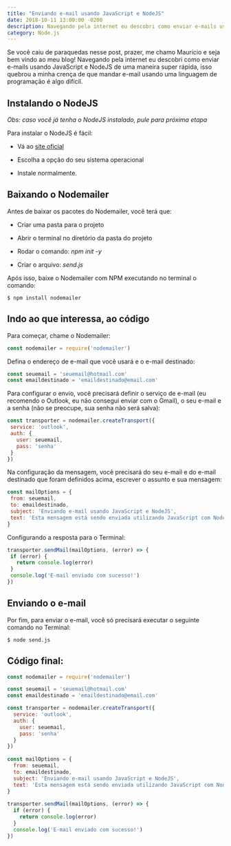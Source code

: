 ```yaml
---
title: "Enviando e-mail usando JavaScript e NodeJS"
date: 2018-10-11 13:00:00 -0200
description: Navegando pela internet eu descobri como enviar e-mails usando JavaScript e NodeJS de uma maneira super rápida, isso quebrou a minha crença de que mandar e-mail usando uma linguagem de programação é algo difícil.
category: Node.js
---
```


Se você caiu de paraquedas nesse post, prazer, me chamo Maurício e seja bem vindo ao meu blog! Navegando pela internet eu descobri como enviar e-mails usando JavaScript e NodeJS de uma maneira super rápida, isso quebrou a minha crença de que mandar e-mail usando uma linguagem de programação é algo difícil.

## Instalando o NodeJS

*Obs: caso você já tenha o NodeJS instalado, pule para próxima etapa*


Para instalar o NodeJS é fácil:
- Vá ao [site oficial](https://nodejs.org/en/download/) 

- Escolha a opção do seu sistema operacional

- Instale normalmente.


## Baixando o Nodemailer

Antes de baixar os pacotes do Nodemailer, você terá que:

- Criar uma pasta para o projeto

- Abrir o terminal no diretório da pasta do projeto

- Rodar o comando: *npm init -y*

- Criar o arquivo: *send.js*

Após isso, baixe o Nodemailer com NPM executando no terminal o comando:

```command
$ npm install nodemailer 
```

## Indo ao que interessa, ao código

Para começar, chame o Nodemailer:

```javascript
const nodemailer = require('nodemailer')
```


Defina o endereço de e-mail que você usará e o e-mail destinado:

```javascript
const seuemail = 'seuemail@hotmail.com'
const emaildestinado = 'emaildestinado@email.com'
```


Para configurar o envio, você precisará definir o serviço de e-mail (eu recomendo o Outlook, eu não consegui enviar com o Gmail), o seu e-mail e a senha (não se preocupe, sua senha  não será salva):

```javascript
const transporter = nodemailer.createTransport({
 service: 'outlook',
 auth: {
   user: seuemail,
   pass: 'senha'
 }
})
```


Na configuração da mensagem, você precisará do seu e-mail e do e-mail destinado que foram definidos acima, escrever o assunto e sua mensagem:

```javascript
const mailOptions = {
 from: seuemail,
 to: emaildestinado,
 subject: 'Enviando e-mail usando JavaScript e NodeJS',
 text: 'Esta mensagem está sendo enviada utilizando JavaScript com NodeJS'
}
```


Configurando a resposta para o Terminal:

```javascript
transporter.sendMail(mailOptions, (error) => {
 if (error) {
   return console.log(error)
 }
 console.log('E-mail enviado com sucesso!')
})
```


## Enviando o e-mail

Por fim, para enviar o e-mail, você só precisará executar o seguinte comando no Terminal:

```command
$ node send.js
```

## Código final:

```javascript
const nodemailer = require('nodemailer')

const seuemail = 'seuemail@hotmail.com'
const emaildestinado = 'emaildestinado@email.com'

const transporter = nodemailer.createTransport({
  service: 'outlook',
  auth: {
    user: seuemail,
    pass: 'senha'
  }
})
 
const mailOptions = {
  from: seuemail,
  to: emaildestinado,
  subject: 'Enviando e-mail usando JavaScript e NodeJS',
  text: 'Esta mensagem está sendo enviada utilizando JavaScript com NodeJS'
}
 
transporter.sendMail(mailOptions, (error) => {
  if (error) {
    return console.log(error)
  }
  console.log('E-mail enviado com sucesso!')
})
```